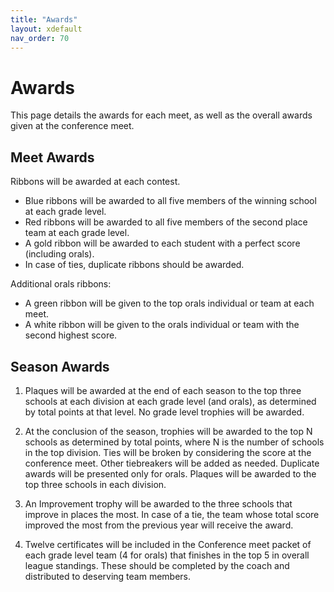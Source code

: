 ```yaml
---
title: "Awards"
layout: xdefault
nav_order: 70
---
```


# Awards

This page details the awards for each meet, as well as the overall
awards given at the conference meet.

## Meet Awards

Ribbons will be awarded at each contest.
* Blue ribbons will be awarded to all five members of the winning
school at each grade level.
* Red ribbons will be awarded to all five members of the second place
team at each grade level.
* A gold ribbon will be awarded to each student with a perfect score
  (including orals).
* In case of ties, duplicate ribbons should be awarded.

Additional orals ribbons:
* A green ribbon will be given to the top orals individual or team at
  each meet.
* A white ribbon will be given to the orals individual or team with
  the second highest score.

## Season Awards

1. Plaques will be awarded at the end of each season to the top three
   schools at each division at each grade level (and orals), as
   determined by total points at that level. No grade level trophies
   will be awarded.

2. At the conclusion of the season, trophies will be awarded to the
   top N schools as determined by total points, where N is the number
   of schools in the top division. Ties will be broken by considering
   the score at the conference meet. Other tiebreakers will be added
   as needed. Duplicate awards will be presented only for
   orals. Plaques will be awarded to the top three schools in each
   division.

3. An Improvement trophy will be awarded to the three schools that
   improve in places the most. In case of a tie, the team whose total
   score improved the most from the previous year will receive the
   award.

4. Twelve certificates will be included in the Conference meet packet
   of each grade level team (4 for orals) that finishes in the top 5
   in overall league standings. These should be completed by the coach
   and distributed to deserving team members.
